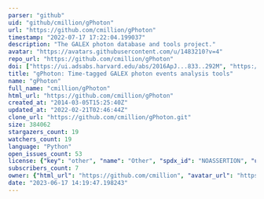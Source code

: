 ```yaml
---
parser: "github"
uid: "github/cmillion/gPhoton"
url: "https://github.com/cmillion/gPhoton"
timestamp: "2022-07-17 17:22:04.199037"
description: "The GALEX photon database and tools project."
avatar: "https://avatars.githubusercontent.com/u/1483210?v=4"
repo_url: "https://github.com/cmillion/gPhoton"
doi: ["https://ui.adsabs.harvard.edu/abs/2016ApJ...833..292M", "https://ui.adsabs.harvard.edu/abs/2016ascl.soft03004M/abstract"]
title: "gPhoton: Time-tagged GALEX photon events analysis tools"
name: "gPhoton"
full_name: "cmillion/gPhoton"
html_url: "https://github.com/cmillion/gPhoton"
created_at: "2014-03-05T15:25:40Z"
updated_at: "2022-02-21T02:46:44Z"
clone_url: "https://github.com/cmillion/gPhoton.git"
size: 384062
stargazers_count: 19
watchers_count: 19
language: "Python"
open_issues_count: 53
license: {"key": "other", "name": "Other", "spdx_id": "NOASSERTION", "url": null, "node_id": "MDc6TGljZW5zZTA="}
subscribers_count: 7
owner: {"html_url": "https://github.com/cmillion", "avatar_url": "https://avatars.githubusercontent.com/u/1483210?v=4", "login": "cmillion", "type": "User"}
date: "2023-06-17 14:19:47.198243"
---
```

